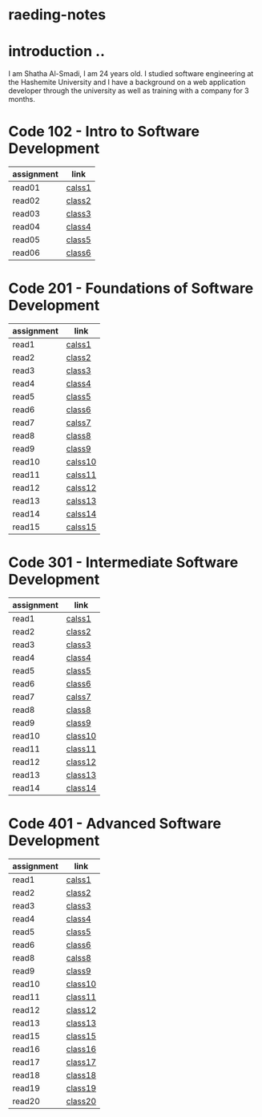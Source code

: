 # raeding-notes


# introduction ..

I am Shatha Al-Smadi, I am 24 years old. I studied software engineering at the Hashemite University and I have a background on a web application developer through the university as well as training with a company for 3 months.

# Code 102 - Intro to Software Development

|assignment |link|
|-----------|----|
|read01|[calss1](102/read01.md)|
|read02|[class2](102/read02.md)|
|read03|[class3](102/read03.md)|
|read04|[class4](102/read04.md)|
|read05|[class5](102/read05.md)|
|read06|[class6](102/read06.md)|

 
# Code 201 - Foundations of Software Development

|assignment |link|
|-----------|----|
|read1|[calss1](201/read1.md)|
|read2|[class2](201/read2.md)|
|read3|[class3](201/read3.md)|
|read4|[class4](201/read4.md)|
|read5|[class5](201/read5.md)|
|read6|[class6](201/read6.md)|
|read7|[calss7](201/read7.md)|
|read8|[class8](201/read8.md)|
|read9|[class9](201/read9.md)|
|read10|[calss10](201/read10.md)|
|read11|[calss11](201/read11.md)|
|read12|[calss12](201/read12.md)|
|read13|[calss13](201/read13.md)|
|read14|[calss14](201/read14.md)|
|read15|[calss15](201/read15.md)|

# Code 301 - Intermediate Software Development

|assignment |link|
|-----------|----|
|read1|[calss1](301/read001.md)|
|read2|[class2](301/read002.md)|
|read3|[class3](301/read003.md)|
|read4|[class4](301/read004.md)|
|read5|[class5](301/read005.md)|
|read6|[class6](301/read006.md)|
|read7|[calss7](301/read007.md)|
|read8|[class8](301/read008.md)|
|read9|[class9](301/read009.md)|
|read10|[class10](301/read010.md)|
|read11|[class11](301/read011.md)|
|read12|[class12](301/read012.md)|
|read13|[class13](301/read013.md)|
|read14|[class14](301/read014.md)|


# Code 401 - Advanced Software Development

|assignment |link|
|-----------|----|
|read1|[calss1](401/read1.md)|
|read2|[class2](401/read2.md)|
|read3|[class3](401/read3.md)|
|read4|[class4](401/read4.md)|
|read5|[class5](401/read5.md)|
|read6|[class6](401/read6.md)|
|read8|[calss8](401/read8.md)|
|read9|[class9](401/read9.md)|
|read10|[class10](401/read10.md)|
|read11|[class11](401/read11.md)|
|read12|[class12](401/read12.md)|
|read13|[class13](401/read13.md)|
|read15|[class15](401/read15.md)|
|read16|[class16](401/read16.md)|
|read17|[class17](401/read17.md)|
|read18|[class18](401/read18.md)|
|read19|[class19](401/read19.md)|
|read20|[class20]()|
